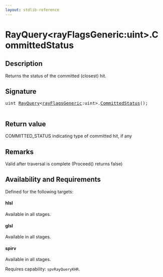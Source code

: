 ```yaml
---
layout: stdlib-reference
---
```


# RayQuery\<rayFlagsGeneric:uint\>\.CommittedStatus

## Description

Returns the status of the committed (closest) hit.



## Signature 

<pre>
<span class="code_keyword">uint</span> <a href="../types/rayquery-03/index.html" class="code_type">RayQuery</a>&lt;<a href="../types/rayquery-03/index.html#decl-rayFlagsGeneric" class="code_var">rayFlagsGeneric</a>:<span class="code_keyword">uint</span>&gt;.<a href="committedstatus-09.html">CommittedStatus</a>();

</pre>

## Return value
COMMITTED_STATUS indicating type of committed hit, if any

## Remarks
Valid after traversal is complete (Proceed() returns false)


## Availability and Requirements

Defined for the following targets:

#### hlsl
Available in all stages.

#### glsl
Available in all stages.

#### spirv
Available in all stages.

Requires capability: `spvRayQueryKHR`.



